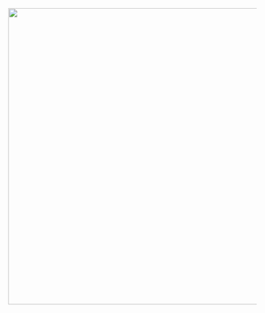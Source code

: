  <div id="header" align="center">
  <img src="https://www.aalpha.net/wp-content/uploads/2019/10/data-science-giphy.gif" width="600"/>
</div>
